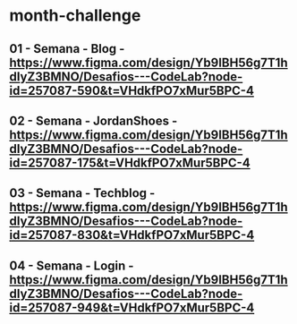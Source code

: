 # month-challenge

## 01 - Semana - Blog - https://www.figma.com/design/Yb9IBH56g7T1hdIyZ3BMNO/Desafios---CodeLab?node-id=257087-590&t=VHdkfPO7xMur5BPC-4
## 02 - Semana - JordanShoes - https://www.figma.com/design/Yb9IBH56g7T1hdIyZ3BMNO/Desafios---CodeLab?node-id=257087-175&t=VHdkfPO7xMur5BPC-4
## 03 - Semana - Techblog - https://www.figma.com/design/Yb9IBH56g7T1hdIyZ3BMNO/Desafios---CodeLab?node-id=257087-830&t=VHdkfPO7xMur5BPC-4
## 04 - Semana - Login - https://www.figma.com/design/Yb9IBH56g7T1hdIyZ3BMNO/Desafios---CodeLab?node-id=257087-949&t=VHdkfPO7xMur5BPC-4
